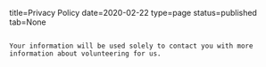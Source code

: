title=Privacy Policy
date=2020-02-22
type=page
status=published
tab=None
~~~~~~

Your information will be used solely to contact you with more information about volunteering for us.
